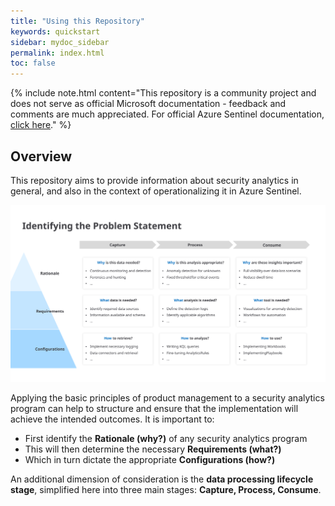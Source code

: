 ```yaml
---
title: "Using this Repository"
keywords: quickstart
sidebar: mydoc_sidebar
permalink: index.html
toc: false
---
```


{% include note.html content="This repository is a community project and does not serve as official Microsoft documentation - feedback and comments are much appreciated. For official Azure Sentinel documentation, <a alt='Azure Sentinel Documentation' href='https://docs.microsoft.com/en-us/azure/sentinel/'>click here</a>." %}

## Overview
This repository aims to provide information about security analytics in general, and also in the context of operationalizing it in Azure Sentinel. 

![alt text](https://github.com/ko-sharon/AzSentinel/blob/gh-pages/images/frameworks/ProblemStatement.svg?raw=true)

Applying the basic principles of product management to a security analytics program can help to structure and ensure that the implementation will achieve the intended outcomes. It is important to:

* First identify the <b>Rationale (why?)</b> of any security analytics program
* This will then determine the necessary <b>Requirements (what?)</b> 
* Which in turn dictate the appropriate <b>Configurations (how?)</b>

An additional dimension of consideration is the <b>data processing lifecycle stage</b>, simplified here into three main stages: <b>Capture, Process, Consume</b>.
